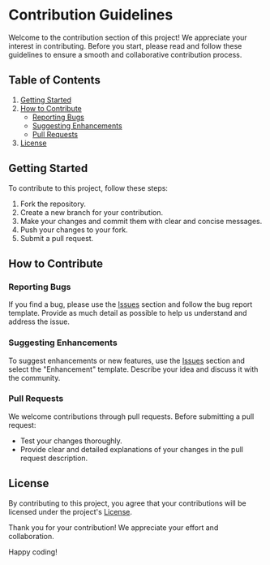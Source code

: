 # Contribution Guidelines

Welcome to the contribution section of this project! We appreciate your interest in contributing. Before you start, please read and follow these guidelines to ensure a smooth and collaborative contribution process.

## Table of Contents

1. [Getting Started](#getting-started)
2. [How to Contribute](#how-to-contribute)
   - [Reporting Bugs](#reporting-bugs)
   - [Suggesting Enhancements](#suggesting-enhancements)
   - [Pull Requests](#pull-requests)
3. [License](#license)

## Getting Started

To contribute to this project, follow these steps:

1. Fork the repository.
2. Create a new branch for your contribution.
3. Make your changes and commit them with clear and concise messages.
4. Push your changes to your fork.
5. Submit a pull request.

## How to Contribute

### Reporting Bugs

If you find a bug, please use the [Issues](../../issues) section and follow the bug report template. Provide as much detail as possible to help us understand and address the issue.

### Suggesting Enhancements

To suggest enhancements or new features, use the [Issues](../../issues) section and select the "Enhancement" template. Describe your idea and discuss it with the community.

### Pull Requests

We welcome contributions through pull requests. Before submitting a pull request:

- Test your changes thoroughly.
- Provide clear and detailed explanations of your changes in the pull request description.

## License

By contributing to this project, you agree that your contributions will be licensed under the project's [License](LICENSE).

Thank you for your contribution! We appreciate your effort and collaboration.

Happy coding!
